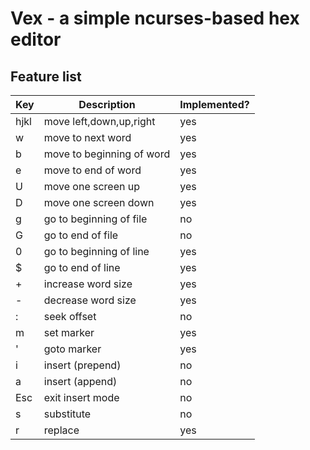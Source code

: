 # Vex - a simple ncurses-based hex editor
## Feature list

Key | Description | Implemented?
--- | ----------- | ------------
hjkl | move left,down,up,right | yes
w | move to next word | yes
b | move to beginning of word | yes
e | move to end of word | yes
U | move one screen up | yes
D | move one screen down | yes
g | go to beginning of file | no
G | go to end of file | no
0 | go to beginning of line | yes
$ | go to end of line | yes
\+ | increase word size | yes
\- | decrease word size | yes
: | seek offset | no
m | set marker | yes
' | goto marker | yes
i | insert (prepend) | no
a | insert (append) | no
Esc | exit insert mode | no
s | substitute | no
r | replace | yes
